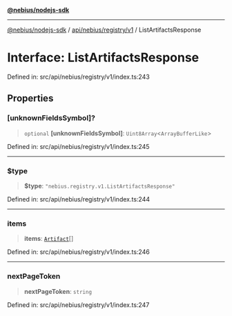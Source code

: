 [**@nebius/nodejs-sdk**](../../../../../README.md)

---

[@nebius/nodejs-sdk](../../../../../README.md) / [api/nebius/registry/v1](../README.md) / ListArtifactsResponse

# Interface: ListArtifactsResponse

Defined in: src/api/nebius/registry/v1/index.ts:243

## Properties

### \[unknownFieldsSymbol\]?

> `optional` **\[unknownFieldsSymbol\]**: `Uint8Array`\<`ArrayBufferLike`\>

Defined in: src/api/nebius/registry/v1/index.ts:245

---

### $type

> **$type**: `"nebius.registry.v1.ListArtifactsResponse"`

Defined in: src/api/nebius/registry/v1/index.ts:244

---

### items

> **items**: [`Artifact`](Artifact.md)[]

Defined in: src/api/nebius/registry/v1/index.ts:246

---

### nextPageToken

> **nextPageToken**: `string`

Defined in: src/api/nebius/registry/v1/index.ts:247
